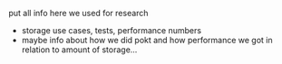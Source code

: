 put all info here we used for research

- storage use cases, tests, performance numbers
- maybe info about how we did pokt and how performance we got in relation to amount of storage...

